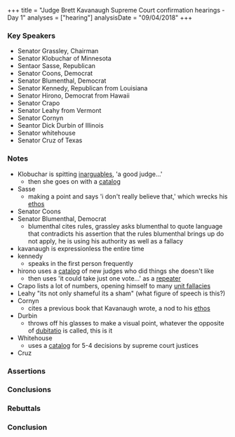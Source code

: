 +++
title = "Judge Brett Kavanaugh Supreme Court confirmation hearings - Day 1"
analyses = ["hearing"]
analysisDate = "09/04/2018"
+++

### Key Speakers
- Senator Grassley, Chairman
- Senator Klobuchar of Minnesota
- Sentaor Sasse, Republican
- Senator Coons, Democrat
- Senator Blumenthal, Democrat
- Senator Kennedy, Republican from Louisiana 
- Senator Hirono, Democrat from Hawaii
- Senator Crapo
- Senator Leahy from Vermont
- Senator Cornyn
- Seantor Dick Durbin of Illinois
- Senator whitehouse
- Senator Cruz of Texas

### Notes
- Klobuchar is spitting [inarguables](), 'a good judge...'
  - then she goes on with a [catalog]()
- Sasse
  - making a point and says 'i don't really believe that,' which wrecks his [ethos]()
- Senator Coons
- Senator Blumenthal, Democrat
  - blumenthal cites rules, grassley asks blumenthal to quote language that contradicts his assertion that the rules blumenthal brings up do not apply, he is using his authority as well as a fallacy
- kavanaugh is expressionless the entire time
- kennedy
  - speaks in the first person frequently
- hirono uses a [catalog]() of new judges who did things she doesn't like
  - then uses 'it could take just one vote...' as a [repeater]()
- Crapo lists a lot of numbers, opening himself to many [unit fallacies]()
- Leahy 
  "its not only shameful its a sham" (what figure of speech is this?)
- Cornyn
  - cites a previous book that Kavanaugh wrote, a nod to his [ethos]()
- Durbin
  - throws off his glasses to make a visual point, whatever the opposite of [dubitatio]() is called, this is it
- Whitehouse
  - uses a [catalog]() for 5-4 decisions by supreme court justices
- Cruz
  

### Assertions

### Conclusions


### Rebuttals 

### Conclusion
